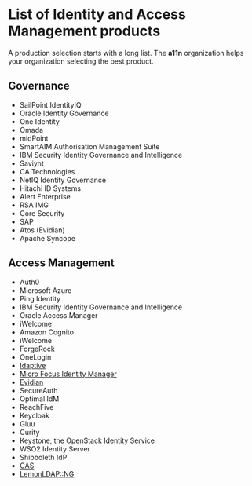 # List of Identity and Access Management products

A production selection starts with a long list. The __a11n__ organization helps your organization selecting the best product.

## Governance

* SailPoint IdentityIQ
* Oracle Identity Governance
* One Identity
* Omada
* midPoint
* SmartAIM Authorisation Management Suite
* IBM Security Identity Governance and Intelligence
* Saviynt
* CA Technologies
* NetIQ Identity Governance
* Hitachi ID Systems
* Alert Enterprise
* RSA IMG
* Core Security
* SAP
* Atos (Evidian)
* Apache Syncope

## Access Management

* Auth0
* Microsoft Azure
* Ping Identity
* IBM Security Identity Governance and Intelligence
* Oracle Access Manager
* iWelcome
* Amazon Cognito
* iWelcome
* ForgeRock
* OneLogin
* [Idaptive](https://www.idaptive.com/)
* [Micro Focus Identity Manager](https://www.microfocus.com/en-us/products/netiq-identity-manager/overview)
* [Evidian](https://www.evidian.com/)
* SecureAuth
* Optimal IdM
* ReachFive
* Keycloak
* Gluu
* Curity
* Keystone, the OpenStack Identity Service
* WSO2 Identity Server
* Shibboleth IdP
* [CAS](https://apereo.github.io/cas/6.1.x/index.html)
* [LemonLDAP::NG](https://lemonldap-ng.org/welcome)
